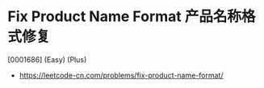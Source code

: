 # Fix Product Name Format 产品名称格式修复

[0001686] (Easy) (Plus)

- https://leetcode-cn.com/problems/fix-product-name-format/
